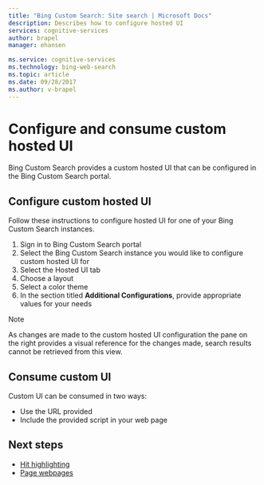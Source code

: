 ```yaml
---
title: "Bing Custom Search: Site search | Microsoft Docs"
description: Describes how to configure hosted UI
services: cognitive-services
author: brapel
manager: ehansen

ms.service: cognitive-services
ms.technology: bing-web-search
ms.topic: article
ms.date: 09/28/2017
ms.author: v-brapel
---
```


# Configure and consume custom hosted UI
Bing Custom Search provides a custom hosted UI that can be configured in the Bing Custom Search portal.  

## Configure custom hosted UI
Follow these instructions to configure hosted UI for one of your Bing Custom Search instances.

1. Sign in to Bing Custom Search portal
2. Select the Bing Custom Search instance you would like to configure custom hosted UI for
3. Select the Hosted UI tab
4. Choose a layout
5. Select a color theme
6. In the section titled **Additional Configurations**, provide appropriate values for your needs

> [!NOTE]
> As changes are made to the custom hosted UI configuration the pane on the right provides a visual reference for the changes made, search results cannot be retrieved from this view.

## Consume custom UI
Custom UI can be consumed in two ways:

- Use the URL provided
- Include the provided script in your web page

## Next steps
- [Hit highlighting](./hit-highlighting.md)
- [Page webpages](./page-webpages.md)